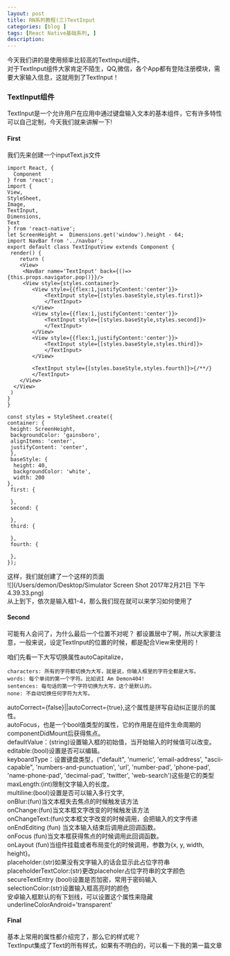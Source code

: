 ```yaml
---
layout: post
title: RN系列教程(三)TextInput
categories: [blog ]
tags: [React Native基础系列, ]
description: 
---  
```


今天我们讲的是使用频率比较高的TextInput组件。  
对于TextInput组件大家肯定不陌生，QQ,微信，各个App都有登陆注册模块，需要大家输入信息，这就用到了TextInput！  

###   TextInput组件  

TextInput是一个允许用户在应用中通过键盘输入文本的基本组件，它有许多特性可以自己定制，今天我们就来讲解一下!  
####	First  
我们先来创建一个inputText.js文件   
	 
	import React, {
  	  Component
	} from 'react';
	import {
  	View,
  	StyleSheet,
  	Image,
  	TextInput,
  	Dimensions,
  	Text
	} from 'react-native';
	let ScreenHeight = 	Dimensions.get('window').height - 64;
	import NavBar from '../navbar';
	export default class TextInputView extends Component {
 	 render() {
    	return (
      	<View>
       	 <NavBar name='TextInput' back={()=>{this.props.navigator.pop()}}/>
       	 <View style={styles.container}>
          	<View style={{flex:1,justifyContent:'center'}}>
           		<TextInput style={[styles.baseStyle,styles.first]}>
           		</TextInput>
          	</View>
          	<View style={{flex:1,justifyContent:'center'}}>
            	<TextInput style={[styles.baseStyle,styles.second]}>
           		</TextInput>
          	</View>
          	<View style={{flex:1,justifyContent:'center'}}>
           		<TextInput style={[styles.baseStyle,styles.third]}>
            	</TextInput>
          	</View>

            <TextInput style={[styles.baseStyle,styles.fourth]}>{/**/}
            </TextInput>
        </View>
      </View>
   	 )
  	}
	}

	const styles = StyleSheet.create({
  	container: {
   	 height: ScreenHeight,
   	 backgroundColor: 'gainsboro',
   	 alignItems: 'center',
   	 justifyContent: 'center',
 	 },
 	 baseStyle: {
  	  height: 40,
  	  backgroundColor: 'white',
  	  width: 200
  	},
 	 first: {
	
 	 },
 	 second: {
		
 	 },
 	 third: {
	
  	 },
  	 fourth: {

  	 },
	});
	
这样，我们就创建了一个这样的页面  
![](/Users/demon/Desktop/Simulator Screen Shot 2017年2月21日 下午4.39.33.png)  
从上到下，依次是输入框1-4，那么我们现在就可以来学习如何使用了  

####	Second  
可能有人会问了，为什么最后一个位置不对呢？
都设置居中了啊，所以大家要注意，一般来说，设定TextInput的位置的时候，都是配合View来使用的！  

咱们先看一下大写切换属性autoCapitalize，   
 
	characters: 所有的字符都切换为大写，就是说，你输入框里的字符全都是大写。  
	words: 每个单词的第一个字符。比如说I Am Demon404!  
	sentences: 每句话的第一个字符切换为大写，这个是默认的。  
	none: 不自动切换任何字符为大写。    
autoCorrect={false}||autoCorrect={true},这个属性是拼写自动纠正提示的属性。  
autoFocus，也是一个bool值类型的属性，它的作用是在组件生命周期的componentDidMount后获得焦点。  
defaultValue：(string)设置输入框的初始值，当开始输入的时候值可以改变。  
editable:(bool)设置是否可以编辑。  
keyboardType：设置键盘类型，("default", 'numeric', 'email-address', "ascii-capable", 'numbers-and-punctuation', 'url', 'number-pad', 'phone-pad', 'name-phone-pad', 'decimal-pad', 'twitter', 'web-search')这些是它的类型  
maxLength:(int)限制文字输入的长度。    
multiline:(bool)设置是否可以输入多行文字,  
onBlur:(fun)当文本框失去焦点的时候触发该方法  
onChange:(fun)当文本框文字改变的时候触发该方法  
onChangeText:(fun)文本框文字改变的时候调用，会把输入的文字传递    
onEndEditing (fun) 当文本输入结束后调用此回调函数。  
onFocus (fun)当文本框获得焦点的时候调用此回调函数。  
onLayout (fun)当组件挂载或者布局变化的时候调用，参数为{x, y, width, height}。  
placeholder:(str)如果没有文字输入的话会显示此占位字符串  
placeholderTextColor:(str)更改placeholer占位字符串的文字颜色  
secureTextEntry (bool)设置是否加密，常用于密码输入  
selectionColor:(str)设置输入框高亮时的颜色  
安卓输入框默认的有下划线，可以设置这个属性来隐藏  
underlineColorAndroid='transparent'   
####	Final 
基本上常用的属性都介绍完了，那么它的样式呢？  
TextInput集成了Text的所有样式，如果有不明白的，可以看一下我的第一篇文章  




  

	
		
